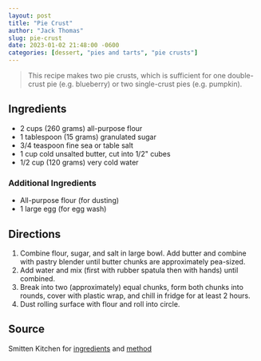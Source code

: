```yaml
---
layout: post
title: "Pie Crust"
author: "Jack Thomas"
slug: pie-crust
date: 2023-01-02 21:48:00 -0600
categories: [dessert, "pies and tarts", "pie crusts"]
---
```


> This recipe makes two pie crusts, which is sufficient for one double-crust pie (e.g. blueberry) or two single-crust pies (e.g. pumpkin).

## Ingredients

- 2 cups (260 grams) all-purpose flour
- 1 tablespoon (15 grams) granulated sugar
- 3/4 teaspoon fine sea or table salt
- 1 cup cold unsalted butter, cut into 1/2" cubes
- 1/2 cup (120 grams) very cold water

### Additional Ingredients

- All-purpose flour (for dusting)
- 1 large egg (for egg wash)

## Directions

1. Combine flour, sugar, and salt in large bowl. Add butter and combine with pastry blender until butter chunks are approximately pea-sized.
2. Add water and mix (first with rubber spatula then with hands) until combined.
3. Break into two (approximately) equal chunks, form both chunks into rounds, cover with plastic wrap, and chill in fridge for at least 2 hours.
4. Dust rolling surface with flour and roll into circle.

## Source

Smitten Kitchen for [ingredients](https://smittenkitchen.com/2019/03/extra-flaky-pie-crust/) and [method](https://smittenkitchen.com/2008/11/pie-crust-102-all-butter-really-flaky-pie-dough/)
